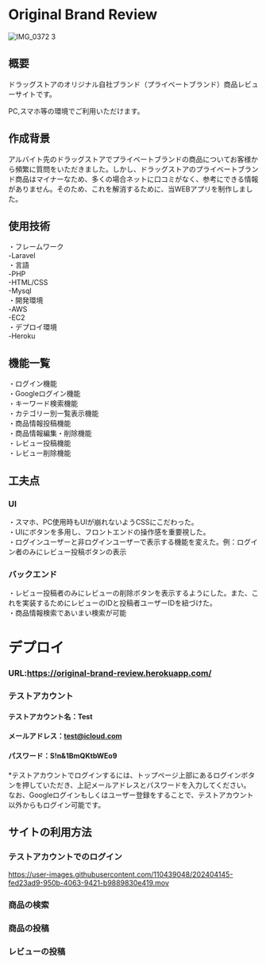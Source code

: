 # Original Brand Review
![IMG_0372 3](https://user-images.githubusercontent.com/110439048/202403741-77afdd22-017e-4e03-9d07-5703ee273483.jpg)

## 概要  

ドラッグストアのオリジナル自社ブランド（プライベートブランド）商品レビューサイトです。

PC,スマホ等の環境でご利用いただけます。  

## 作成背景
アルバイト先のドラッグストアでプライベートブランドの商品についてお客様から頻繁に質問をいただきました。しかし、ドラッグストアのプライベートブランド商品はマイナーなため、多くの場合ネットに口コミがなく、参考にできる情報がありません。そのため、これを解消するために、当WEBアプリを制作しました。

## 使用技術  
・フレームワーク  
-Laravel  
・言語  
-PHP  
-HTML/CSS  
-Mysql  
・開発環境  
-AWS  
 -EC2  
 ・デプロイ環境  
-Heroku  
 
 
 ## 機能一覧  
 ・ログイン機能  
 ・Googleログイン機能  
 ・キーワード検索機能  
 ・カテゴリー別一覧表示機能  
 ・商品情報投稿機能  
 ・商品情報編集・削除機能  
 ・レビュー投稿機能  
 ・レビュー削除機能  
 
 ## 工夫点 
 ### UI  
・スマホ、PC使用時もUIが崩れないようCSSにこだわった。  
・UIにボタンを多用し、フロントエンドの操作感を重要視した。  
・ログインユーザーと非ログインユーザーで表示する機能を変えた。例：ログイン者のみにレビュー投稿ボタンの表示  
 ### バックエンド  
・レビュー投稿者のみにレビューの削除ボタンを表示するようにした。また、これを実装するためにレビューのIDと投稿者ユーザーIDを紐づけた。  
・商品情報検索であいまい検索が可能  

# デプロイ
### URL:https://original-brand-review.herokuapp.com/
### テストアカウント  
#### テストアカウント名：Test  
#### メールアドレス：test@icloud.com  
#### パスワード：S!n&1BmQKtbWEo9
*テストアカウントでログインするには、トップページ上部にあるログインボタンを押していただき、上記メールアドレスとパスワードを入力してください。
なお、Googleログインもしくはユーザー登録をすることで、テストアカウント以外からもログイン可能です。　　
 
 ## サイトの利用方法
 ### テストアカウントでのログイン  

https://user-images.githubusercontent.com/110439048/202404145-fed23ad9-950b-4063-9421-b9889830e419.mov
 
 ### 商品の検索

 ### 商品の投稿
 
 ### レビューの投稿
 
 

